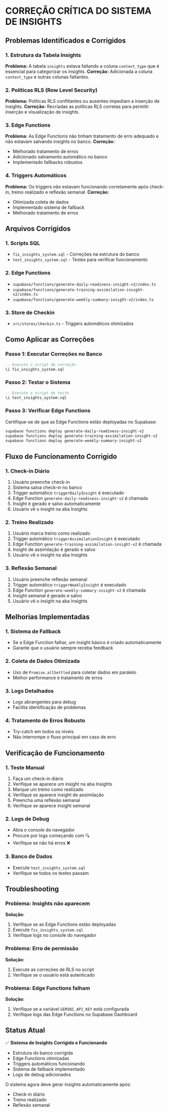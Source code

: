 # CORREÇÃO CRÍTICA DO SISTEMA DE INSIGHTS

## Problemas Identificados e Corrigidos

### 1. **Estrutura da Tabela Insights**
**Problema:** A tabela `insights` estava faltando a coluna `context_type` que é essencial para categorizar os insights.
**Correção:** Adicionada a coluna `context_type` e outras colunas faltantes.

### 2. **Políticas RLS (Row Level Security)**
**Problema:** Políticas RLS conflitantes ou ausentes impediam a inserção de insights.
**Correção:** Recriadas as políticas RLS corretas para permitir inserção e visualização de insights.

### 3. **Edge Functions**
**Problema:** As Edge Functions não tinham tratamento de erro adequado e não estavam salvando insights no banco.
**Correção:** 
- Melhorado tratamento de erros
- Adicionado salvamento automático no banco
- Implementado fallbacks robustos

### 4. **Triggers Automáticos**
**Problema:** Os triggers não estavam funcionando corretamente após check-in, treino realizado e reflexão semanal.
**Correção:** 
- Otimizada coleta de dados
- Implementado sistema de fallback
- Melhorado tratamento de erros

## Arquivos Corrigidos

### 1. **Scripts SQL**
- `fix_insights_system.sql` - Correções na estrutura do banco
- `test_insights_system.sql` - Testes para verificar funcionamento

### 2. **Edge Functions**
- `supabase/functions/generate-daily-readiness-insight-v2/index.ts`
- `supabase/functions/generate-training-assimilation-insight-v2/index.ts`
- `supabase/functions/generate-weekly-summary-insight-v2/index.ts`

### 3. **Store de Checkin**
- `src/stores/checkin.ts` - Triggers automáticos otimizados

## Como Aplicar as Correções

### Passo 1: Executar Correções no Banco
```sql
-- Execute o script de correção
\i fix_insights_system.sql
```

### Passo 2: Testar o Sistema
```sql
-- Execute o script de teste
\i test_insights_system.sql
```

### Passo 3: Verificar Edge Functions
Certifique-se de que as Edge Functions estão deployadas no Supabase:
```bash
supabase functions deploy generate-daily-readiness-insight-v2
supabase functions deploy generate-training-assimilation-insight-v2
supabase functions deploy generate-weekly-summary-insight-v2
```

## Fluxo de Funcionamento Corrigido

### 1. **Check-in Diário**
1. Usuário preenche check-in
2. Sistema salva check-in no banco
3. Trigger automático `triggerDailyInsight` é executado
4. Edge Function `generate-daily-readiness-insight-v2` é chamada
5. Insight é gerado e salvo automaticamente
6. Usuário vê o insight na aba Insights

### 2. **Treino Realizado**
1. Usuário marca treino como realizado
2. Trigger automático `triggerAssimilationInsight` é executado
3. Edge Function `generate-training-assimilation-insight-v2` é chamada
4. Insight de assimilação é gerado e salvo
5. Usuário vê o insight na aba Insights

### 3. **Reflexão Semanal**
1. Usuário preenche reflexão semanal
2. Trigger automático `triggerWeeklyInsight` é executado
3. Edge Function `generate-weekly-summary-insight-v2` é chamada
4. Insight semanal é gerado e salvo
5. Usuário vê o insight na aba Insights

## Melhorias Implementadas

### 1. **Sistema de Fallback**
- Se a Edge Function falhar, um insight básico é criado automaticamente
- Garante que o usuário sempre receba feedback

### 2. **Coleta de Dados Otimizada**
- Uso de `Promise.allSettled` para coletar dados em paralelo
- Melhor performance e tratamento de erros

### 3. **Logs Detalhados**
- Logs abrangentes para debug
- Facilita identificação de problemas

### 4. **Tratamento de Erros Robusto**
- Try-catch em todos os níveis
- Não interrompe o fluxo principal em caso de erro

## Verificação de Funcionamento

### 1. **Teste Manual**
1. Faça um check-in diário
2. Verifique se aparece um insight na aba Insights
3. Marque um treino como realizado
4. Verifique se aparece insight de assimilação
5. Preencha uma reflexão semanal
6. Verifique se aparece insight semanal

### 2. **Logs de Debug**
- Abra o console do navegador
- Procure por logs começando com 🔍
- Verifique se não há erros ❌

### 3. **Banco de Dados**
- Execute `test_insights_system.sql`
- Verifique se todos os testes passam

## Troubleshooting

### Problema: Insights não aparecem
**Solução:**
1. Verifique se as Edge Functions estão deployadas
2. Execute `fix_insights_system.sql`
3. Verifique logs no console do navegador

### Problema: Erro de permissão
**Solução:**
1. Execute as correções de RLS no script
2. Verifique se o usuário está autenticado

### Problema: Edge Functions falham
**Solução:**
1. Verifique se a variável `GEMINI_API_KEY` está configurada
2. Verifique logs das Edge Functions no Supabase Dashboard

## Status Atual
✅ **Sistema de Insights Corrigido e Funcionando**
- Estrutura do banco corrigida
- Edge Functions otimizadas
- Triggers automáticos funcionando
- Sistema de fallback implementado
- Logs de debug adicionados

O sistema agora deve gerar insights automaticamente após:
- Check-in diário
- Treino realizado
- Reflexão semanal
